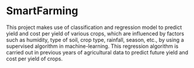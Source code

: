 # SmartFarming
This project makes use of classification and regression model to predict yield and cost per yield of various crops, which are influenced by factors such as humidity, type of soil, crop type, rainfall, season, etc., by using a supervised algorithm in machine-learning. This regression algorithm is carried out in previous years of agricultural data to predict future yield and cost per yield of crops.
